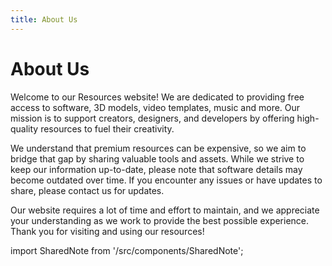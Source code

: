 ```yaml
---
title: About Us
---
```


# About Us

Welcome to our Resources website! We are dedicated to providing free access to software, 3D models, video templates, music and more. Our mission is to support creators, designers, and developers by offering high-quality resources to fuel their creativity.

We understand that premium resources can be expensive, so we aim to bridge that gap by sharing valuable tools and assets. While we strive to keep our information up-to-date, please note that software details may become outdated over time. If you encounter any issues or have updates to share, please contact us for updates.

Our website requires a lot of time and effort to maintain, and we appreciate your understanding as we work to provide the best possible experience. Thank you for visiting and using our resources!

import SharedNote from '/src/components/SharedNote';
<SharedNote />